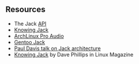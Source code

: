 
##  Resources 

+ The Jack [API](http://jackaudio.org/files/docs/html/index.html) 
+  [Knowing Jack](http://linux-sound.org/knowing-jack.html) 
+  [ArchLinux Pro Audio](https://wiki.archlinux.org/index.php/Pro_Audio) 
+  [Gentoo Jack](http://en.gentoo-wiki.com/wiki/JACK#Cannot_use_real-time_scheduling) 
+  [Paul Davis talk on Jack architecture](http://lac.linuxaudio.org/2003/zkm/recordings/paul_davis-jack.ogg) 
+  [Knowing Jack](http://w3.linux-magazine.com/issue/67/JACK_Audio_Server.pdf) by Dave Phillips in Linux Magazine